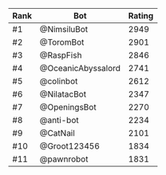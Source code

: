 Rank|Bot|Rating
---|---|---
#1|@NimsiluBot|2949
#2|@ToromBot|2901
#3|@RaspFish|2846
#4|@OceanicAbyssalord|2741
#5|@colinbot|2612
#6|@NilatacBot|2347
#7|@OpeningsBot|2270
#8|@anti-bot|2234
#9|@CatNail|2101
#10|@Groot123456|1834
#11|@pawnrobot|1831
